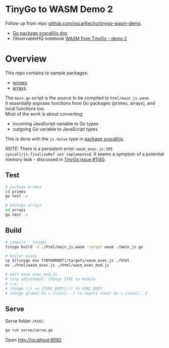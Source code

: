 # TinyGo to WASM Demo 2

Follow up from repo [github.com/oscar6echo/tinygo-wasm-demo](https://github.com/oscar6echo/tinygo-wasm-demo).

- [Go package syscall/js doc](https://pkg.go.dev/syscall/js)
- ObservableHQ notebook [WASM from TinyGo - demo 2](https://observablehq.com/@oscar6echo/wasm-from-tinygo-demo-2)

# Overview

This repo contains to sample packages:

- [primes](./primes)
- [arrays](./arrays)

The `main.go` script is the source to be compiled to `html/main_js.wasm`.  
It essentially exposes functions from Go packages (primes, arrays), and local functions too.  
Most of the work is about converting:

- incoming JavaScript variable to Go types
- outgoing Go variable to JavaScript types

This is done with the `js.Value` type in [package syscall/js](https://pkg.go.dev/syscall/js).

_NOTE_: There is a persistent error: `wasm_exec.js:305 syscall/js.finalizeRef not implemented`. It seems a symptom of a potential memory leak - discussed in [TinyGo issue #1140](https://github.com/tinygo-org/tinygo/issues/1140).

## Test

```bash
# package primes
cd primes
go test -v

# package arrays
cd arrays
go test -v
```

## Build

```bash
# compile - tinygo
tinygo build -o ./html/main_js.wasm -target wasm ./main_js.go

# boiler plate
cp $(tinygo env TINYGOROOT)/targets/wasm_exec.js ./html
mv ./html/wasm_exec.js ./html/wasm_exec_mod.js

# edit wasm_exec_mod.js
# tiny adjustment: change IIFE to module
# i.e. :
# change (() => {FUNC_BODY})() to FUNC_BODY
# change global.Go = class{...} to export const Go = class{...}
```

## Serve

Serve folder `/html`:

```bash
go run serve/serve.go
```

Open <http://localhost:8082>
